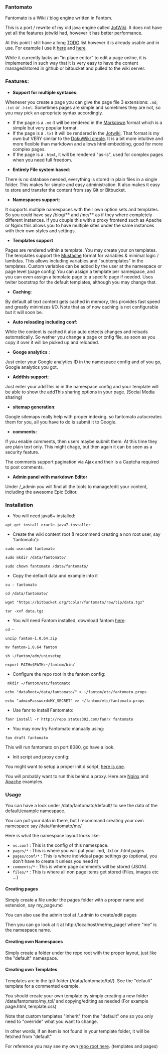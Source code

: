 ### Fantomato
Fantomato is a Wiki / blog engine written in Fantom.

This is a port / rewrite of my old java engine called [JotWiki](http://www.jotwiki.net/).
It does not have yet all the features jotwiki had, however it has better performance.

At this point I still have a long [TODO](https://bitbucket.org/tcolar/fantomato/raw/tip/todo.txt) list however it is already usable and in use.
For example I use it [here](http://www.status302.com/) and [here](http://wiki.colar.net/)

While it currently lacks an "in place editor" to edit a page online, it is implemented in such
way that it is very easy to have the content managed/stored in github or bitbucket and pulled to the wiki server.

### Features:

- **Support for multiple syntaxes**:

Whenever you create a page you can give the page file 3 extensions: `.md`, `.txt` or `.html`.
Sometimes pages are simple and sometimes they are not, so you may pick an apropriate syntax accordingly.

* If the page is a `.md` it will be rendered in the [Markdown](http://daringfireball.net/projects/markdown/syntax) format which is a simple but very popular format.<br/>
* If the page is a `.txt` it will be rendered in the [Jotwiki](http://www.colar.net/syntax.html).
That format is my own but VERY similar to the [DokuWiki creole](https://www.dokuwiki.org/wiki:syntax).
It is a bit more intuitive and more flexible than markdown and allows html embedding, good for more complex pages.
* If the page is a `.html`, it will be rendered "as-is", used for complex pages when you need full freedom. <br/>

- **Entirely File system based**:

There is no database needed, everything is stored in plain files in a single folder. This makes for simple and easy administration. It also makes it easy to store and transfer the content from say Git or Bitbucket.

- **Namespaces support**:

It supports multiple namespaces with their own option sets and templates.
So you could have say /blog/** and /me/** as if they where completely different instances.
If you couple this with a proxy frontend such as Apache or Nginx this allows you to have
multiple sites under the same instances with their own styles and settings.

- **Templates support**

Pages are rendered within a template. You may create your on templates.
The templates support the [Mustache](http://mustache.github.com/) format for variables & minimal logic / lambdas.
This allows including variables and "subtemplates" in the templates.
Custom variables can be added by the user at the namespace or page level (page config)
You can assign a template per namespace, and you can even assign a template page to a specifc page if needed.
Uses twiter bootstrap for the default templates, although you may change that.

- **Caching**:

By default all text content gets cached in memory, this provides fast speed and greatly minimizes I/O.
Note that as of now caching is not configurable but it will soon be.

- **Auto reloading including conf:**

While the content is cached it also auto detects changes and reloads automatically. So wether you change a page or  cnfig file, as soon as you copy it over it will be picked up and reloaded.

- **Googe analytics** :

Just enter your Google analytics ID in the namespace config and of you go, Google analytics you got.

- **Addthis support**:

Just enter your addThis id in the namespace config and your template will be able to show the addThis sharing options in your page. (Social Media sharing)

- **sitemap generation**:

Google sitemaps really help with proper indexing. so fantomato autocreates them for you, all you have to do is submit it to Google.

- **comments:**

If you enable comments, then users maybe submit them. At this time they are plain text only. This might chage, but then again it can be seen as a security feature.

The comments support pagination via Ajax and their is a Captcha required to post comments.

- **Admin panel with markdown Editor**

Under /_admin you will find all the tools to manage/edit your content, including the awesome Epic Editor.

### Installation

- You will need java6+ installed:

`apt-get install oracle-java7-installer`

- Create the wiki content root (I recommend creating a non root user, say 'fantomato'):

`sudo useradd fantomato`

`sudo mkdir /data/fantomato/`

`sudo chown fantomato /data/fantomato/`

- Copy the default data and example into it

`su - fantomato`

`cd /data/fantomato/`

`wget "https://bitbucket.org/tcolar/fantomato/raw/tip/data.tgz"`

`tar -xvf data.tgz`

- You will need Fantom installed, download fantom [here](http://fantom.org/):

`cd ~`

`unzip famtom-1.0.64.zip`

`mv famtom-1.0.64 fantom`

`sh ~/fantom/adm/unixsetup`

`export PATH=$PATH:~/fantom/bin/`

- Configure the repo root in the fantom config:

` mkdir ~/fantom/etc/fantomato`

`echo "dataRoot=/data/fantomato/" > ~/fantom/etc/fantomato.props`

`echo "adminPassword=MY_SECRET" >> ~/fantom/etc/fantomato.props`

- Use fanr to install Fantomato:

`fanr install -r http://repo.status302.com/fanr/ fantomato`

- You may now try Fantomato manually using:

`fan draft fantomato`

This will run fantomato on port 8080, go have a look.

- Init script and proxy config:

You might want to setup a proper init.d script, [here is one](https://bitbucket.org/tcolar/fantomato/raw/tip/fantomato.sh).

You will probably want to run this behind a proxy.
Here are [Nginx](https://bitbucket.org/tcolar/fantomato/raw/tip/doc/nginx-site-example.conf) and [Apache](https://bitbucket.org/tcolar/fantomato/raw/tip/doc/apache-site-example.conf) examples.

### Usage
You can have a look under /data/fantomato/default/ to see the data of the default/example namespace.

You can put your data in there, but I recommand creating your own namespace say /data/fantomato/me/

Here is what the namespace layout looks like:

- `ns.conf` : This is the config of this namespace.
- `pages/*` : This is where you will put your .md, .txt or .html pages
- `pages/conf/*` : This is where individual page settings go (optional, you don't have to create it unless you need it)
- `comments/*` : This is where page comments will be stored (JSON).
- `files/*` : This is where all non page items get stored (Files, images etc ...)

#### Creating pages

Simply create a file under the pages folder with a proper name and extension, say my_page.md

You can also use the admin tool at /_admin to create/edit pages

Then you can go look at it at http://localhost/me/my_page/ where "me" is the namespace name.

#### Creating own Namespaces

Simply create a folder under the repo root with the proper layout, just like the "default" namespace.

#### Creating own Templates

Templates are in the tpl/ folder (/data/fantomato/tpl/). See the "default" template for a commented example.

You should create your own template by simply creating a new folder /data/fantomato/my_tpl/ and copying/editing
as needed (For example page.html, template.css)

Note that custom templates "inherit" from the "default" one so you only need to "override" what you want to change.

In other words, if an item is not found in your template folder, it will be fetched from "default"

For reference you may see my own [repo root here](https://bitbucket.org/tcolar/sitecontent/src). (templates and pages)



